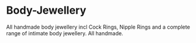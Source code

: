 # Body-Jewellery
All handmade body jewellery incl Cock Rings, Nipple Rings and a complete range of intimate body jewellery. All handmade.
